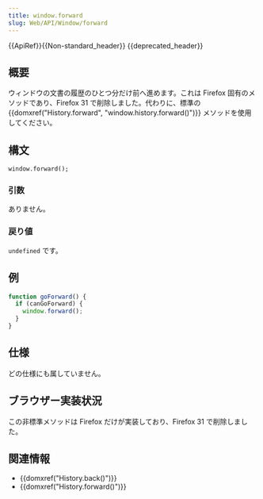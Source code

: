 ```yaml
---
title: window.forward
slug: Web/API/Window/forward
---
```


{{ApiRef}}{{Non-standard_header}} {{deprecated_header}}

## 概要

ウィンドウの文書の履歴のひとつ分だけ前へ進めます。これは Firefox 固有のメソッドであり、Firefox 31 で削除しました。代わりに、標準の {{domxref("History.forward", "window.history.forward()")}} メソッドを使用してください。

## 構文

```
window.forward();
```

### 引数

ありません。

### 戻り値

`undefined` です。

## 例

```js
function goForward() {
  if (canGoForward) {
    window.forward();
  }
}
```

## 仕様

どの仕様にも属していません。

## ブラウザー実装状況

この非標準メソッドは Firefox だけが実装しており、Firefox 31 で削除しました。

## 関連情報

- {{domxref("History.back()")}}
- {{domxref("History.forward()")}}
